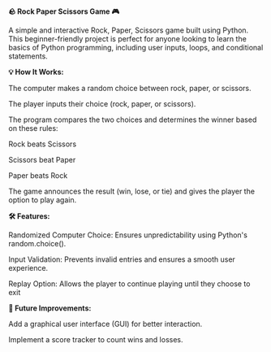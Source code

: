 **🪨 Rock Paper Scissors Game 🎮**

A simple and interactive Rock, Paper, Scissors game built using Python. This beginner-friendly project is perfect for anyone looking to learn the basics of Python programming, including user inputs, loops, and conditional statements.

**💡 How It Works:**

The computer makes a random choice between rock, paper, or scissors.

The player inputs their choice (rock, paper, or scissors).

The program compares the two choices and determines the winner based on these rules:

Rock beats Scissors

Scissors beat Paper

Paper beats Rock

The game announces the result (win, lose, or tie) and gives the player the option to play again.

**🛠️ Features:**

Randomized Computer Choice: Ensures unpredictability using Python's random.choice().

Input Validation: Prevents invalid entries and ensures a smooth user experience.

Replay Option: Allows the player to continue playing until they choose to exit

**🌟 Future Improvements:**

Add a graphical user interface (GUI) for better interaction.

Implement a score tracker to count wins and losses.
